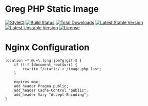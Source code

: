 # Greg PHP Static Image

[![StyleCI](https://styleci.io/repos/70835580/shield?style=flat)](https://styleci.io/repos/70835580)
[![Build Status](https://travis-ci.org/greg-md/php-static-image.svg)](https://travis-ci.org/greg-md/php-static-image)
[![Total Downloads](https://poser.pugx.org/greg-md/php-static-image/d/total.svg)](https://packagist.org/packages/greg-md/php-static-image)
[![Latest Stable Version](https://poser.pugx.org/greg-md/php-static-image/v/stable.svg)](https://packagist.org/packages/greg-md/php-static-image)
[![Latest Unstable Version](https://poser.pugx.org/greg-md/php-static-image/v/unstable.svg)](https://packagist.org/packages/greg-md/php-static-image)
[![License](https://poser.pugx.org/greg-md/php-static-image/license.svg)](https://packagist.org/packages/greg-md/php-static-image)

# Nginx Configuration

```nginx
location ~* @.+\.(png|jpe?g|gif)$ {
    if (!-f $document_root$uri) {
        rewrite ^/static/.+ /image.php last;
    }

    expires max;
    add_header Pragma public;
    add_header Cache-Control "public";
    add_header Vary "Accept-Encoding";
}
```
